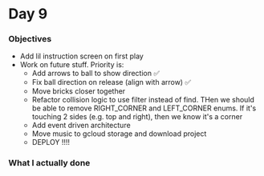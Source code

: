 # Day 9

### Objectives
- Add lil instruction screen on first play
- Work on future stuff. Priority is:
    - Add arrows to ball to show direction ✅
    - Fix ball direction on release (align with arrow) ✅
    - Move bricks closer together
    - Refactor collision logic to use filter instead of find. THen we should be able to remove RIGHT_CORNER and LEFT_CORNER enums. If it's touching 2 sides (e.g. top and right), then we know it's a corner
    - Add event driven architecture
    - Move music to gcloud storage and download project
    - DEPLOY !!!!

### What I actually done